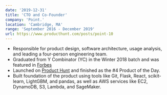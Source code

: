 ```yaml
---
date: '2019-12-31'
title: 'CTO and Co-Founder'
company: 'Point.'
location: 'Cambridge, MA'
range: 'September 2016 - December 2019'
url: https://www.producthunt.com/posts/point-10
---
```


- Responsible for product design, software architecture, usage analysis, and leading a four-person engineering team.
- Graduated from Y Combinator (YC) in the Winter 2018 batch and was featured in [Forbes](https://www.forbes.com/sites/frederickdaso/2018/02/28/this-mit-and-harvard-startup-is-making-writing-e-mails-easier-and-effortless)
- Launched on [Product Hunt](https://www.producthunt.com/posts/point-10) and finished as the #4 Product of the Day.
- Built foundation of the product using tools like Git, Flask, React, scikit-learn, LightGBM, and pandas, as well as AWS services like EC2, DynamoDB, S3, Lambda, and SageMaker.
